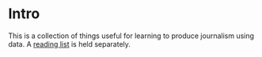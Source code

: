 Intro
============================

This is a collection of things useful for learning to produce journalism using data. A [reading list](https://dj-reading.readthedocs.io/en/latest/#) is held separately.
